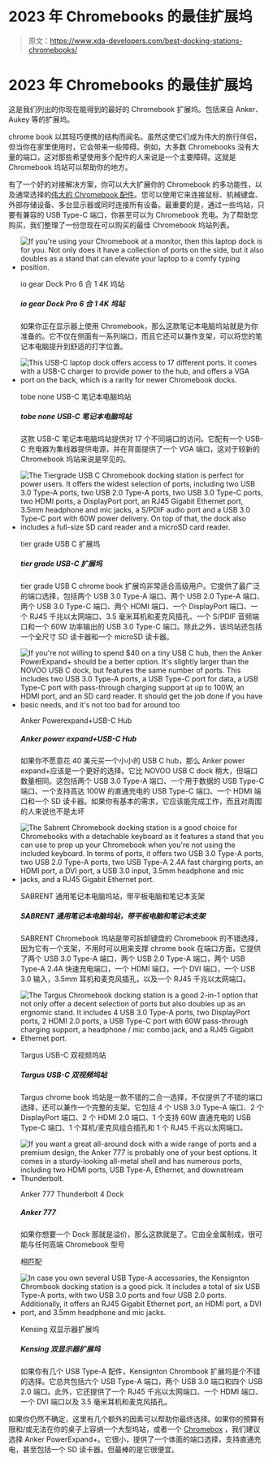 # 2023 年 Chromebooks 的最佳扩展坞

> 原文：<https://www.xda-developers.com/best-docking-stations-chromebooks/>

# 2023 年 Chromebooks 的最佳扩展坞

这是我们列出的你现在能得到的最好的 Chromebook 扩展坞。包括来自 Anker、Aukey 等的扩展坞。

chrome book 以其轻巧便携的结构而闻名。虽然这使它们成为伟大的旅行伴侣，但当你在家里使用时，它会带来一些障碍。例如，大多数 Chromebooks 没有大量的端口，这对那些希望使用多个配件的人来说是一个主要障碍。这就是 Chromebook 坞站可以帮助你的地方。

有了一个好的对接解决方案，你可以大大扩展你的 Chromebook 的多功能性，以及通常选择的[伟大的 Chromebook 配件](https://www.xda-developers.com/chromebook-accessories/)。您可以使用它来连接鼠标、机械键盘、外部存储设备、多台显示器或同时连接所有设备。最重要的是，通过一些坞站，只要有兼容的 USB Type-C 端口，你甚至可以为 Chromebook 充电。为了帮助您购买，我们整理了一份您现在可以购买的最佳 Chromebook 坞站列表。

*   <picture>![If you're using your Chromebook at a monitor, then this laptop dock is for you. Not only does it have a collection of ports on the side, but it also doubles as a stand that can elevate your laptop to a comfy typing position.](img/79f6883ed5d2378f9f53392de2eee704.png)</picture>

    io gear Dock Pro 6 合 1 4K 坞站

    ##### io gear Dock Pro 6 合 1 4K 坞站

    如果你正在显示器上使用 Chromebook，那么这款笔记本电脑坞站就是为你准备的。它不仅在侧面有一系列端口，而且它还可以兼作支架，可以将您的笔记本电脑提升到舒适的打字位置。

*   <picture>![This USB-C laptop dock offers access to 17 different ports. It comes with a USB-C charger to provide power to the hub, and offers a VGA port on the back, which is a rarity for newer Chromebook docks.](img/e0f273e4bafd0b5d629d77fa55e29998.png)</picture>

    tobe none USB-C 笔记本电脑坞站

    ##### tobe none USB-C 笔记本电脑坞站

    这款 USB-C 笔记本电脑坞站提供对 17 个不同端口的访问。它配有一个 USB-C 充电器为集线器提供电源，并在背面提供了一个 VGA 端口，这对于较新的 Chromebook 坞站来说是罕见的。

*   <picture>![The Tiergrade USB C Chromebook docking station is perfect for power users. It offers the widest selection of ports, including two USB 3.0 Type-A ports, two USB 2.0 Type-A ports, two USB 3.0 Type-C ports, two HDMI ports, a DisplayPort port, an RJ45 Gigabit Ethernet port, 3.5mm headphone and mic jacks, a S/PDIF audio port and a USB 3.0 Type-C port with 60W power delivery. On top of that, the dock also includes a full-size SD card reader and a microSD card reader.](img/6d36ec4bbb49e4651d5854a994a4c860.png)</picture>

    tier grade USB C 扩展坞

    ##### tier grade USB-C 扩展坞

    tier grade USB C chrome book 扩展坞非常适合高级用户。它提供了最广泛的端口选择，包括两个 USB 3.0 Type-A 端口、两个 USB 2.0 Type-A 端口、两个 USB 3.0 Type-C 端口、两个 HDMI 端口、一个 DisplayPort 端口、一个 RJ45 千兆以太网端口、3.5 毫米耳机和麦克风插孔、一个 S/PDIF 音频端口和一个 60W 功率输出的 USB 3.0 Type-C 端口。除此之外，该坞站还包括一个全尺寸 SD 读卡器和一个 microSD 读卡器。

*   <picture>![If you're not willing to spend $40 on a tiny USB C hub, then the Anker PowerExpand+ should be a better option. It's slightly larger than the NOVOO USB C dock, but features the same number of ports. This includes two USB 3.0 Type-A ports, a USB Type-C port for data, a USB Type-C port with pass-through charging support at up to 100W, an HDMI port, and an SD card reader. It should get the job done if you have basic needs, and it's not too bad for around too](img/f642e4cc807b4a8986f5007f3dd6822a.png)</picture>

    Anker Powerexpand+USB-C Hub

    ##### Anker power expand+USB-C Hub

    如果你不愿意花 40 美元买一个小小的 USB C hub，那么 Anker power expand+应该是一个更好的选择。它比 NOVOO USB C dock 稍大，但端口数量相同。这包括两个 USB 3.0 Type-A 端口、一个用于数据的 USB Type-C 端口、一个支持高达 100W 的直通充电的 USB Type-C 端口、一个 HDMI 端口和一个 SD 读卡器。如果你有基本的需求，它应该能完成工作，而且对周围的人来说也不是太坏

*   <picture>![The Sabrent Chromebook docking station is a good choice for Chromebooks with a detachable keyboard as it features a stand that you can use to prop up your Chromebook when you're not using the included keyboard. In terms of ports, it offers two USB 3.0 Type-A ports, two USB 2.0 Type-A ports, two USB Type-A 2.4A fast charging ports, an HDMI port, a DVI port, a USB 3.0 input, 3.5mm headphone and mic jacks, and a RJ45 Gigabit Ethernet port.](img/551ffdf6171a8f601f89e74400b55c23.png)</picture>

    SABRENT 通用笔记本电脑坞站，带平板电脑和笔记本支架

    ##### SABRENT 通用笔记本电脑坞站，带平板电脑和笔记本支架

    SABRENT Chromebook 坞站是带可拆卸键盘的 Chromebook 的不错选择，因为它有一个支架，不用时可以用来支撑 chrome book 在端口方面，它提供了两个 USB 3.0 Type-A 端口，两个 USB 2.0 Type-A 端口，两个 USB Type-A 2.4A 快速充电端口，一个 HDMI 端口，一个 DVI 端口，一个 USB 3.0 输入，3.5mm 耳机和麦克风插孔，以及一个 RJ45 千兆以太网端口。

*   <picture>![The Targus Chromebook docking station is a good 2-in-1 option that not only offer a decent selection of ports but also doubles up as an ergnomic stand. It includes 4 USB 3.0 Type-A ports, two DisplayPort ports, 2 HDMI 2.0 ports, a USB Type-C port with 60W pass-through charging support, a headphone / mic combo jack, and a RJ45 Gigabit Ethernet port.](img/a9432d40a558ba3e34fa32e6f95e54e9.png)</picture>

    Targus USB-C 双视频坞站

    ##### Targus USB-C 双视频坞站

    Targus chrome book 坞站是一款不错的二合一选择，不仅提供了不错的端口选择，还可以兼作一个完整的支架。它包括 4 个 USB 3.0 Type-A 端口、2 个 DisplayPort 端口、2 个 HDMI 2.0 端口、1 个支持 60W 直通充电的 USB Type-C 端口、1 个耳机/麦克风组合插孔和 1 个 RJ45 千兆以太网端口。

*   <picture>![If you want a great all-around dock with a wide range of ports and a premium design, the Anker 777 is probably one of your best options. It comes in a sturdy-looking all-metal shell and has numerous ports, including two HDMI ports, USB Type-A, Ethernet, and downstream Thunderbolt.](img/301b66680cb30b5afe3441fee6c53743.png)</picture>

    Anker 777 Thunderbolt 4 Dock

    ##### Anker 777

    如果你想要一个 Dock 那就是溢价，那么这款就是了。它由全金属制成，很可能与任何高端 Chromebook 型号

    相匹配
*   <picture>![In case you own several USB Type-A accessories, the Kensignton Chrombook docking station is a good pick. It includes a total of six USB Type-A ports, with two USB 3.0 ports and four USB 2.0 ports. Additionally, it offers an RJ45 Gigabit Ethernet port, an HDMI port, a DVI port, and 3.5mm headphone and mic jacks.](img/8ace580f322f6d336027d2d98b80339a.png)</picture>

    Kensing 双显示器扩展坞

    ##### Kensing 双显示器扩展坞

    如果你有几个 USB Type-A 配件，Kensignton Chrombook 扩展坞是个不错的选择。它总共包括六个 USB Type-A 端口，两个 USB 3.0 端口和四个 USB 2.0 端口。此外，它还提供了一个 RJ45 千兆以太网端口、一个 HDMI 端口、一个 DVI 端口以及 3.5 毫米耳机和麦克风插孔。

如果你仍然不确定，这里有几个额外的因素可以帮助你最终选择。如果你的预算有限和/或无法在你的桌子上容纳一个大型坞站，或者一个 [Chromebox](https://www.xda-developers.com/best-chromeboxes/) ，我们建议选择 Anker PowerExpand+。它很小，提供了一个体面的端口选择，支持直通充电，甚至包括一个 SD 读卡器。但最棒的是它很便宜。